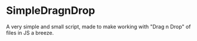 SimpleDragnDrop
===============

A very simple and small script, made to make working with "Drag n Drop" of files in JS a breeze.